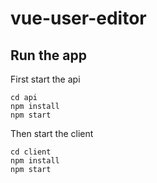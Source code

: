 # vue-user-editor

## Run the app

First start the api

    cd api
    npm install 
    npm start

Then start the client 

    cd client
    npm install 
    npm start

